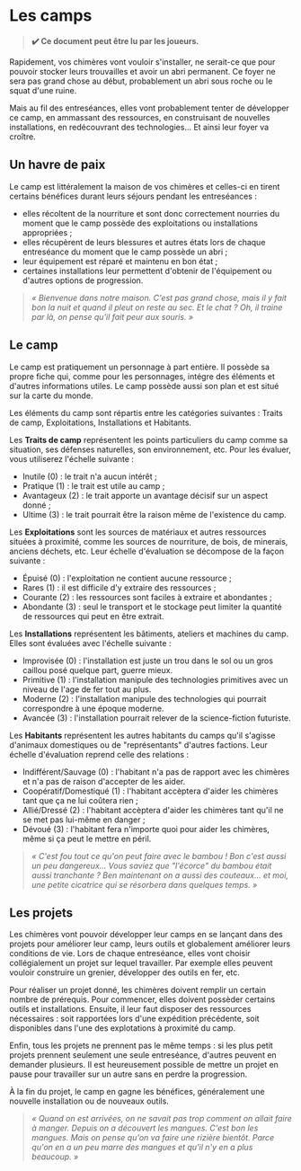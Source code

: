 # Les camps

> **✔️ Ce document peut être lu par les joueurs.**

Rapidement, vos chimères vont vouloir s'installer, ne serait-ce que pour pouvoir stocker leurs trouvailles et avoir un abri permanent. Ce foyer ne sera pas grand chose au début, probablement un abri sous roche ou le squat d'une ruine.

Mais au fil des entreséances, elles vont probablement tenter de développer ce camp, en ammassant des ressources, en construisant de nouvelles installations, en redécouvrant des technologies... Et ainsi leur foyer va croître.

## Un havre de paix

Le camp est littéralement la maison de vos chimères et celles-ci en tirent certains bénéfices durant leurs séjours pendant les entreséances :
* elles récoltent de la nourriture et sont donc correctement nourries du moment que le camp possède des exploitations ou installations appropriées ;
* elles récupèrent de leurs blessures et autres états lors de chaque entreséance du moment que le camp possède un abri ;
* leur équipement est réparé et maintenu en bon état ;
* certaines installations leur permettent d'obtenir de l'équipement ou d'autres options de progression.

> *« Bienvenue dans notre maison. C'est pas grand chose, mais il y fait bon la nuit et quand il pleut on reste au sec. Et le chat ? Oh, il traine par là, on pense qu'il fait peur aux souris. »*

## Le camp

Le camp est pratiquement un personnage à part entière. Il possède sa propre fiche qui, comme pour les personnages, intégre des éléments et d'autres informations utiles. Le camp possède aussi son plan et est situé sur la carte du monde.

Les éléments du camp sont répartis entre les catégories suivantes : Traits de camp, Exploitations, Installations et Habitants.

Les **Traits de camp** représentent les points particuliers du camp comme sa situation, ses défenses naturelles, son environnement, etc. Pour les évaluer, vous utiliserez l'échelle suivante :
* Inutile (0) : le trait n'a aucun intérêt ;
* Pratique (1) : le trait est utile au camp ;
* Avantageux (2) : le trait apporte un avantage décisif sur un aspect donné ;
* Ultime (3) : le trait pourrait être la raison même de l'existence du camp.

Les **Exploitations** sont les sources de matériaux et autres ressources situées à proximité, comme les sources de nourriture, de bois, de minerais, anciens déchets, etc. Leur échelle d'évaluation se décompose de la façon suivante :
* Épuisé (0) : l'exploitation ne contient aucune ressource ;
* Rares (1) : il est difficile d'y extraire des ressources ;
* Courante (2) : les ressources sont faciles à extraire et abondantes ;
* Abondante (3) : seul le transport et le stockage peut limiter la quantité de ressources qui peut en être extrait.

Les **Installations** représentent les bâtiments, ateliers et machines du camp. Elles sont évaluées avec l'échelle suivante :
* Improvisée (0) : l'installation est juste un trou dans le sol ou un gros caillou posé quelque part, guerre mieux.
* Primitive (1) : l'installation manipule des technologies primitives avec un niveau de l'age de fer tout au plus.
* Moderne (2) : l'installation manipule des technologies qui pourrait correspondre à une époque moderne.
* Avancée (3) : l'installation pourrait relever de la science-fiction futuriste.

Les **Habitants** représentent les autres habitants du camps qu'il s'agisse d'animaux domestiques ou de "représentants" d'autres factions. Leur échelle d'évaluation reprend celle des relations :
* Indifférent/Sauvage (0) : l'habitant n'a pas de rapport avec les chimères et n'a pas de raison d'accepter de les aider.
* Coopératif/Domestiqué (1) : l'habitant accèptera d'aider les chimères tant que ça ne lui coûtera rien ;
* Allié/Dressé (2) : l'habitant accèptera d'aider les chimères tant qu'il ne se met pas lui-même en danger ;
* Dévoué (3) : l'habitant fera n'importe quoi pour aider les chimères, même si ça peut le mettre en péril.

> *« C'est fou tout ce qu'on peut faire avec le bambou ! Bon c'est aussi un peu dangereux… Vous saviez que "l'écorce" du bambou était aussi tranchante ? Ben maintenant on a aussi des couteaux... et moi, une petite cicatrice qui se résorbera dans quelques temps. »*

## Les projets

Les chimères vont pouvoir développer leur camps en se lançant dans des projets pour améliorer leur camp, leurs outils et globalement améliorer leurs conditions de vie. Lors de chaque entreséance, elles vont choisir collégialement un projet sur lequel travailler. Par exemple elles peuvent vouloir construire un grenier, développer des outils en fer, etc.

Pour réaliser un projet donné, les chimères doivent remplir un certain nombre de prérequis. Pour commencer, elles doivent possèder certains outils et installations. Ensuite, il leur faut disposer des ressources nécessaires : soit rapportées lors d'une expédition précédente, soit disponibles dans l'une des explotations à proximité du camp.

Enfin, tous les projets ne prennent pas le même temps : si les plus petit projets prennent seulement une seule entreséance, d'autres peuvent en demander plusieurs. Il est heureusement possible de mettre un projet en pause pour travailler sur un autre sans en perdre la progression.

À la fin du projet, le camp en gagne les bénéfices, généralement une nouvelle installation ou de nouveaux outils.

> *« Quand on est arrivées, on ne savait pas trop comment on allait faire à manger. Depuis on a découvert les mangues. C'est bon les mangues. Mais on pense qu'on va faire une rizière bientôt. Parce qu'on en a un peu marre des mangues et qu'il n'y en a plus beaucoup. »*
